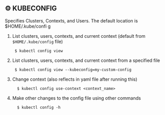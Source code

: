 ## :gear: KUBECONFIG
Specifies Clusters, Contexts, and Users. The default location is $HOME/.kube/confi  g

1. List clusters, users, contexts, and current context (default from `$HOME/.kube/config` file)
  
        $ kubectl config view

2. List clusters, users, contexts, and current context from a specified file

        $ kubectl config view --kubeconfig=my-custom-config

3. Change context (also reflects in yaml file after running this)
         
         $ kubectl config use-context <context_name>

4. Make other changes to the config file using other commands

         $ kubectl config -h